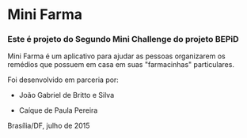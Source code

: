 # Mini Farma
### Este é projeto do Segundo Mini Challenge do projeto BEPiD


Mini Farma é um aplicativo para ajudar as pessoas organizarem os remédios que possuem em casa em suas "farmacinhas" particulares.

Foi desenvolvido em parceria por:

* João Gabriel de Britto e Silva

* Caíque de Paula Pereira

Brasília/DF, julho de 2015
